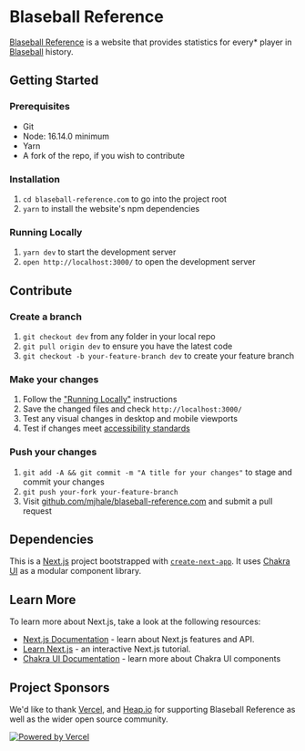 # Blaseball Reference

[Blaseball Reference](https://blaseball-reference.com) is a website that provides statistics for every\* player in [Blaseball](https://www.blaseball.com) history.

## Getting Started

### Prerequisites

- Git
- Node: 16.14.0 minimum
- Yarn
- A fork of the repo, if you wish to contribute

### Installation

1. `cd blaseball-reference.com` to go into the project root
1. `yarn` to install the website's npm dependencies

### Running Locally

1. `yarn dev` to start the development server
1. `open http://localhost:3000/` to open the development server

## Contribute

### Create a branch

1. `git checkout dev` from any folder in your local repo
1. `git pull origin dev` to ensure you have the latest code
1. `git checkout -b your-feature-branch dev` to create your feature branch

### Make your changes

1. Follow the ["Running Locally"](#running-locally) instructions
1. Save the changed files and check `http://localhost:3000/`
1. Test any visual changes in desktop and mobile viewports
1. Test if changes meet [accessibility standards](https://www.a11yproject.com/checklist/)

### Push your changes

1. `git add -A && git commit -m "A title for your changes"` to stage and commit your changes
1. `git push your-fork your-feature-branch`
1. Visit [github.com/mjhale/blaseball-reference.com](https://github.com/mjhale/blaseball-reference.com) and submit a pull request

## Dependencies

This is a [Next.js](https://nextjs.org/) project bootstrapped with [`create-next-app`](https://github.com/vercel/next.js/tree/canary/packages/create-next-app). It uses [Chakra UI](https://next.chakra-ui.com/) as a modular component library.

## Learn More

To learn more about Next.js, take a look at the following resources:

- [Next.js Documentation](https://nextjs.org/docs) - learn about Next.js features and API.
- [Learn Next.js](https://nextjs.org/learn) - an interactive Next.js tutorial.
- [Chakra UI Documentation](https://next.chakra-ui.com/) - learn more about Chakra UI components

## Project Sponsors

We'd like to thank [Vercel](https://vercel.com/?utm_source=blaseball-reference-com&utm_campaign=oss), and [Heap.io](https://heap.io/?utm_source=badge) for supporting Blaseball Reference as well as the wider open source community.

[![Powered by Vercel](./public/powered-by-vercel.svg)](https://vercel.com/?utm_source=blaseball-reference-com&utm_campaign=oss)
